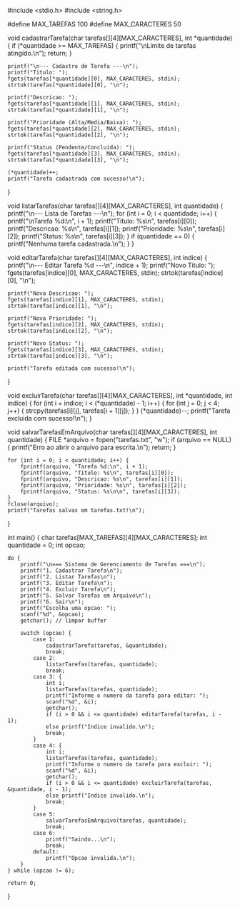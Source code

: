#include <stdio.h>
#include <string.h>

#define MAX_TAREFAS 100
#define MAX_CARACTERES 50

void cadastrarTarefa(char tarefas[][4][MAX_CARACTERES], int *quantidade) {
    if (*quantidade >= MAX_TAREFAS) {
        printf("\nLimite de tarefas atingido.\n");
        return;
    }

    printf("\n--- Cadastro de Tarefa ---\n");
    printf("Titulo: ");
    fgets(tarefas[*quantidade][0], MAX_CARACTERES, stdin);
    strtok(tarefas[*quantidade][0], "\n");

    printf("Descricao: ");
    fgets(tarefas[*quantidade][1], MAX_CARACTERES, stdin);
    strtok(tarefas[*quantidade][1], "\n");

    printf("Prioridade (Alta/Media/Baixa): ");
    fgets(tarefas[*quantidade][2], MAX_CARACTERES, stdin);
    strtok(tarefas[*quantidade][2], "\n");

    printf("Status (Pendente/Concluida): ");
    fgets(tarefas[*quantidade][3], MAX_CARACTERES, stdin);
    strtok(tarefas[*quantidade][3], "\n");

    (*quantidade)++;
    printf("Tarefa cadastrada com sucesso!\n");
}

void listarTarefas(char tarefas[][4][MAX_CARACTERES], int quantidade) {
    printf("\n--- Lista de Tarefas ---\n");
    for (int i = 0; i < quantidade; i++) {
        printf("\nTarefa %d:\n", i + 1);
        printf("Titulo: %s\n", tarefas[i][0]);
        printf("Descricao: %s\n", tarefas[i][1]);
        printf("Prioridade: %s\n", tarefas[i][2]);
        printf("Status: %s\n", tarefas[i][3]);
    }
    if (quantidade == 0) {
        printf("Nenhuma tarefa cadastrada.\n");
    }
}

void editarTarefa(char tarefas[][4][MAX_CARACTERES], int indice) {
    printf("\n--- Editar Tarefa %d ---\n", indice + 1);
    printf("Novo Titulo: ");
    fgets(tarefas[indice][0], MAX_CARACTERES, stdin);
    strtok(tarefas[indice][0], "\n");

    printf("Nova Descricao: ");
    fgets(tarefas[indice][1], MAX_CARACTERES, stdin);
    strtok(tarefas[indice][1], "\n");

    printf("Nova Prioridade: ");
    fgets(tarefas[indice][2], MAX_CARACTERES, stdin);
    strtok(tarefas[indice][2], "\n");

    printf("Novo Status: ");
    fgets(tarefas[indice][3], MAX_CARACTERES, stdin);
    strtok(tarefas[indice][3], "\n");

    printf("Tarefa editada com sucesso!\n");
}

void excluirTarefa(char tarefas[][4][MAX_CARACTERES], int *quantidade, int indice) {
    for (int i = indice; i < (*quantidade) - 1; i++) {
        for (int j = 0; j < 4; j++) {
            strcpy(tarefas[i][j], tarefas[i + 1][j]);
        }
    }
    (*quantidade)--;
    printf("Tarefa excluida com sucesso!\n");
}

void salvarTarefasEmArquivo(char tarefas[][4][MAX_CARACTERES], int quantidade) {
    FILE *arquivo = fopen("tarefas.txt", "w");
    if (arquivo == NULL) {
        printf("Erro ao abrir o arquivo para escrita.\n");
        return;
    }

    for (int i = 0; i < quantidade; i++) {
        fprintf(arquivo, "Tarefa %d:\n", i + 1);
        fprintf(arquivo, "Titulo: %s\n", tarefas[i][0]);
        fprintf(arquivo, "Descricao: %s\n", tarefas[i][1]);
        fprintf(arquivo, "Prioridade: %s\n", tarefas[i][2]);
        fprintf(arquivo, "Status: %s\n\n", tarefas[i][3]);
    }
    fclose(arquivo);
    printf("Tarefas salvas em tarefas.txt!\n");
}

int main() {
    char tarefas[MAX_TAREFAS][4][MAX_CARACTERES];
    int quantidade = 0;
    int opcao;

    do {
        printf("\n=== Sistema de Gerenciamento de Tarefas ===\n");
        printf("1. Cadastrar Tarefa\n");
        printf("2. Listar Tarefas\n");
        printf("3. Editar Tarefa\n");
        printf("4. Excluir Tarefa\n");
        printf("5. Salvar Tarefas em Arquivo\n");
        printf("6. Sair\n");
        printf("Escolha uma opcao: ");
        scanf("%d", &opcao);
        getchar(); // limpar buffer

        switch (opcao) {
            case 1:
                cadastrarTarefa(tarefas, &quantidade);
                break;
            case 2:
                listarTarefas(tarefas, quantidade);
                break;
            case 3: {
                int i;
                listarTarefas(tarefas, quantidade);
                printf("Informe o numero da tarefa para editar: ");
                scanf("%d", &i);
                getchar();
                if (i > 0 && i <= quantidade) editarTarefa(tarefas, i - 1);
                else printf("Indice invalido.\n");
                break;
            }
            case 4: {
                int i;
                listarTarefas(tarefas, quantidade);
                printf("Informe o numero da tarefa para excluir: ");
                scanf("%d", &i);
                getchar();
                if (i > 0 && i <= quantidade) excluirTarefa(tarefas, &quantidade, i - 1);
                else printf("Indice invalido.\n");
                break;
            }
            case 5:
                salvarTarefasEmArquivo(tarefas, quantidade);
                break;
            case 6:
                printf("Saindo...\n");
                break;
            default:
                printf("Opcao invalida.\n");
        }
    } while (opcao != 6);

    return 0;
}
